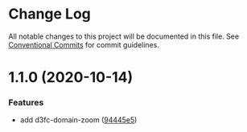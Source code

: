 # Change Log

All notable changes to this project will be documented in this file.
See [Conventional Commits](https://conventionalcommits.org) for commit guidelines.

# 1.1.0 (2020-10-14)


### Features

* add d3fc-domain-zoom ([94445e5](https://github.com/d3fc/d3fc/commit/94445e5))
